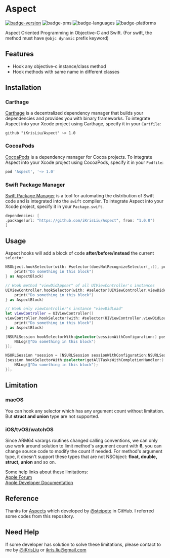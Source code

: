 # Aspect

[![badge-version](https://img.shields.io/cocoapods/v/Aspect.svg?label=version)](https://github.com/iKrisLiu/Aspect/releases)
![badge-pms](https://img.shields.io/badge/languages-Swift|ObjC-orange.svg)
![badge-languages](https://img.shields.io/badge/supports-Carthage|CocoaPods|SwiftPM-green.svg)
![badge-platforms](https://img.shields.io/cocoapods/p/Aspect.svg?style=flat)

Aspect Oriented Programming in Objective-C and Swift. (For swift, the method must have `@objc dynamic` prefix keyword)


## Features
- Hook any objective-c instance/class method
- Hook methods with same name in different classes

## Installation
### Carthage
[Carthage](https://github.com/Carthage/Carthage) is a decentralized dependency manager that builds your dependencies and provides you with binary frameworks. To integrate Aspect into your Xcode project using Carthage, specify it in your `Cartfile`:

```ogdl
github "iKrisLiu/Aspect" ~> 1.0
```

### CocoaPods
[CocoaPods](https://cocoapods.org) is a dependency manager for Cocoa projects. To integrate Aspect into your Xcode project using CocoaPods, specify it in your `Podfile`:

```ruby
pod 'Aspect', '~> 1.0'
```

### Swift Package Manager
[Swift Package Manager](https://swift.org/package-manager/) is a tool for automating the distribution of Swift code and is integrated into the `swift` compiler. To integrate Aspect into your Xcode project, specify it in your `Package.swift`.

```swift
dependencies: [
.package(url: "https://github.com/iKrisLiu/Aspect", from: "1.0.0")
]
```

## Usage

Aspect hooks will add a block of code **after/before/instead** the current `selector`

```swift
NSObject.hookSelector(with: #selector(doesNotRecognizeSelector(_:)), position: .instead, usingBlock: { aspect in
    print("Do something in this block")
} as AspectBlock)

// Hook method "viewDidAppear" of all UIViewController's instances
UIViewController.hookSelector(with: #selector(UIViewController.viewDidAppear(_:)), position: .after, usingBlock: { aspect in
    print("Do something in this block")
} as AspectBlock)

// Hook only viewController's instance "viewDidLoad"
let viewController = UIViewController()
viewController.hookSelector(with: #selector(UIViewController.viewDidLoad), position: .before, usingBlock: { aspect in
    print("Do something in this block")
} as AspectBlock)
```

```objective-c
[NSURLSession hookSelectorWith:@selector(sessionWithConfiguration:) position:AspectPositionBefore usingBlock:^{
    NSLog(@"Do something in this block")
}];

NSURLSession *session = [NSURLSession sessionWithConfiguration:NSURLSessionConfiguration.defaultSessionConfiguration];
[session hookSelectorWith:@selector(getAllTasksWithCompletionHandler:) position:AspectPositionAfter usingBlock:^{
    NSLog(@"Do something in this block");
}];
```

## Limitation
### macOS
You can hook any selector which has any argument count without limitation. But **struct and union** type are not supported.

### iOS/tvOS/watchOS
Since ARM64 varargs routines changed calling conventions, we can only use work around solution to limit method's argument count with **6**, you can change source code to modify the count if needed. For method's argument type, it doesn't support these types that are not NSObject: 
**float, double, struct, union** and so on.

Some help links about these limitations:   
[Apple Forum](https://forums.developer.apple.com/thread/38470)  
[Apple Developer Documentation](https://developer.apple.com/documentation/uikit/core_app/updating_your_app_from_32-bit_to_64-bit_architecture/managing_functions_and_function_pointers)

## Reference

Thanks for [Aspects](https://github.com/steipete/Aspects) which developed by [@steipete](http://twitter.com/steipete) in GitHub. I referred some codes from this repository.

## Need Help

If some developer has solution to solve these limitations, please contact to me by [@iKrisLiu](https://twitter.com/iKrisLiu) or <ikris.liu@gmail.com>
